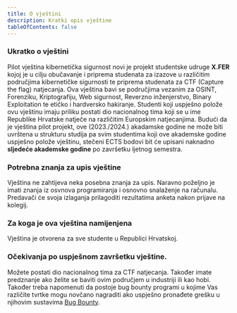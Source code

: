 ```yaml
---
title: O vještini
description: Kratki opis vještine
tableOfContents: false
---
```


### Ukratko o vještini

Pilot vještina kibernetička sigurnost novi je projekt studentske udruge **X.FER** kojoj je u cilju obučavanje i priprema studenata za izazove u različitim područjima kibernetičke sigurnosti te priprema studenata za CTF (Capture the flag) natjecanja. Ova vještina bavi se područjima vezanim za OSINT, Forenziku, Kriptografiju, Web sigurnost, Reverzno inženjerstvo, Binary Exploitation te etičko i hardversko hakiranje. Studenti koji uspješno polože ovu vještinu imaju priliku postati dio nacionalnog tima koji se u ime Republike Hrvatske natječe na različitim Europskim natjecanjima. Budući da je vještina pilot projekt, ove (2023./2024.) akadamske godine ne može biti uvrštena u strukturu studija pa svim studentima koji ove akademske godine uspješno polože vještinu, stečeni ECTS bodovi bit će upisani naknadno **sljedeće akademske godine** po završetku ljetnog semestra.


### Potrebna znanja za upis vještine

Vještina ne zahtijeva neka posebna znanja za upis. Naravno poželjno je imati znanja iz osvnova programiranja i osnovno snalaženje na računalu. Predavači će svoja izlaganja prilagoditi rezultatima anketa nakon prijave na kolegij.

### Za koga je ova vještina namijenjena

Vještina je otvorena za sve studente u Republici Hrvatskoj.

### Očekivanja po uspješnom završetku vještine.

Možete postati dio nacionalnog tima za CTF natjecanja. Također imate predznanje ako želite se baviti ovim područjem u industriji ili kao hobi. Također treba napomenuti da postoje bug bounty programi u kojime Vas različite tvrtke mogu novčano nagraditi ako uspješno pronađete grešku u njihovim sustavima [Bug Bounty](https://hackerone.com/bug-bounty-programs).